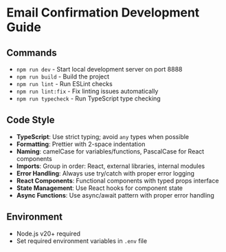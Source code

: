 # Email Confirmation Development Guide

## Commands
- `npm run dev` - Start local development server on port 8888
- `npm run build` - Build the project
- `npm run lint` - Run ESLint checks
- `npm run lint:fix` - Fix linting issues automatically
- `npm run typecheck` - Run TypeScript type checking

## Code Style
- **TypeScript**: Use strict typing; avoid `any` types when possible
- **Formatting**: Prettier with 2-space indentation
- **Naming**: camelCase for variables/functions, PascalCase for React components
- **Imports**: Group in order: React, external libraries, internal modules
- **Error Handling**: Always use try/catch with proper error logging
- **React Components**: Functional components with typed props interface
- **State Management**: Use React hooks for component state
- **Async Functions**: Use async/await pattern with proper error handling

## Environment
- Node.js v20+ required
- Set required environment variables in `.env` file
